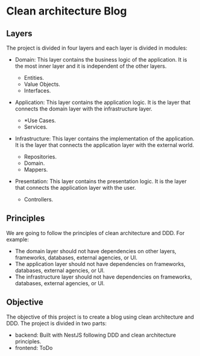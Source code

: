# Clean architecture Blog

## Layers

The project is divided in four layers and each layer is divided in modules:

- Domain: This layer contains the business logic of the application. It is the most inner layer and it is independent of the other layers.

  - Entities.
  - Value Objects.
  - Interfaces.

- Application: This layer contains the application logic. It is the layer that connects the domain layer with the infrastructure layer.

  - \*Use Cases.
  - Services.

- Infrastructure: This layer contains the implementation of the application. It is the layer that connects the application layer with the external world.

  - Repositories.
  - Domain.
  - Mappers.

- Presentation: This layer contains the presentation logic. It is the layer that connects the application layer with the user.
  - Controllers.

## Principles

We are going to follow the principles of clean architecture and DDD. For example:

- The domain layer should not have dependencies on other layers, frameworks, databases, external agencies, or UI.
- The application layer should not have dependencies on frameworks, databases, external agencies, or UI.
- The infrastructure layer should not have dependencies on frameworks, databases, external agencies, or UI.

## Objective

The objective of this project is to create a blog using clean architecture and DDD. The project is divided in two parts:

- backend: Built with NestJS following DDD and clean architecture principles.
- frontend: ToDo
